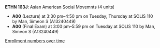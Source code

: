 **ETHN 163J**: Asian American Social Movemnts (4 units)

- **A00** (Lecture) at 3:30 pm–4:50 pm on Tuesday, Thursday at SOLIS 110 by Man, Simeon S (A13240449)
- **A00** (Final Exam) at 3:00 pm–5:59 pm on Tuesday at SOLIS 110 by Man, Simeon S (A13240449)

[Enrollment numbers over time](./ETHN163J.tsv)
